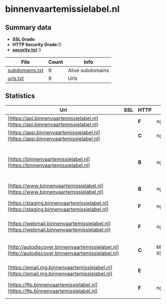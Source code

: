 

# binnenvaartemissielabel.nl
## Summary data


 - **SSL Grade**:
 - **HTTP Security Grade**:D
 - **[security.txt](https://www.digitaleoverheid.nl/nieuws/standaard-security-txt-nu-verplicht-voor-overheid/)**:3


| File       | Count | Info |
|------------|-------|------|
|[subdomains.txt](/data/binnenvaartemissielabel.nl/subdomains.txt)|9|Alive subdomains|
|[urls.txt](/data/binnenvaartemissielabel.nl/urls.txt)|9|Urls|


## Statistics


| Url | SSL | HTTP | Server | Cookie | HSTS | CORS | CTO | CSP | XFO | XXP | RP |FP| Tech |Title |
|--------|-------|-------|------|------|------|------|------|------|------|------|------|------|------|------|
|[https://api.binnenvaartemissielabel.nl](https://api.binnenvaartemissielabel.nl)| | **F**|nginx/1.26.1| | | | | | | | :white_check_mark: | |Nginx:1.26.1|An Error Occurre...|
|[https://app.binnenvaartemissielabel.nl](https://app.binnenvaartemissielabel.nl)| | **C**|nginx/1.26.1| |:white_check_mark: | | | | | | :white_check_mark: | |HSTS Nginx:1.26.1|Emissielabel|
|[https://binnenvaartemissielabel.nl](https://binnenvaartemissielabel.nl)| | **B**|nginx| |:white_check_mark: | | | | | :white_check_mark: | :white_check_mark: | |HSTS MySQL Nginx PHP:8.3.14 W3 Total Cache WordPress:6.7.1 Yoast SEO:24.1|Home - Binnenvaa...|
|[https://www.binnenvaartemissielabel.nl](https://www.binnenvaartemissielabel.nl)| | **B**|nginx| |:white_check_mark: | | | | | :white_check_mark: | :white_check_mark: | |Nginx|301 Moved Perman...|
|[https://staging.binnenvaartemissielabel.nl](https://staging.binnenvaartemissielabel.nl)| | **F**|nginx| | | | | | | | :white_check_mark: | |Nginx|Web Server's Def...|
|[https://webmail.binnenvaartemissielabel.nl](https://webmail.binnenvaartemissielabel.nl)| | **F**|nginx| | | | | | | | :white_check_mark: | |Nginx|Web Server's Def...|
|[http://autodiscover.binnenvaartemissielabel.nl](http://autodiscover.binnenvaartemissielabel.nl)| | **C**|Microsoft-IIS/10.0| |:white_check_mark: | | | | | | :white_check_mark: | |IIS:10.0 Microsoft ASP.NET Windows Server||
|[https://email.mg.binnenvaartemissielabel.nl](https://email.mg.binnenvaartemissielabel.nl)| | **E**|| | | | | | | | :white_check_mark: | |||
|[https://ftp.binnenvaartemissielabel.nl](https://ftp.binnenvaartemissielabel.nl)| | **F**|nginx| | | | | | | | :white_check_mark: | |Nginx|Web Server's Def...|


